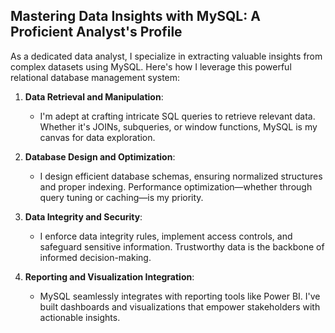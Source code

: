 ## **Mastering Data Insights with MySQL: A Proficient Analyst's Profile**

As a dedicated data analyst, I specialize in extracting valuable insights from complex datasets using MySQL. Here's how I leverage this powerful relational database management system:

1. **Data Retrieval and Manipulation**:
   - I'm adept at crafting intricate SQL queries to retrieve relevant data. Whether it's JOINs, subqueries, or window functions, MySQL is my canvas for data exploration.

2. **Database Design and Optimization**:
   - I design efficient database schemas, ensuring normalized structures and proper indexing. Performance optimization—whether through query tuning or caching—is my priority.

3. **Data Integrity and Security**:
   - I enforce data integrity rules, implement access controls, and safeguard sensitive information. Trustworthy data is the backbone of informed decision-making.

4. **Reporting and Visualization Integration**:
   - MySQL seamlessly integrates with reporting tools like Power BI. I've built dashboards and visualizations that empower stakeholders with actionable insights.
